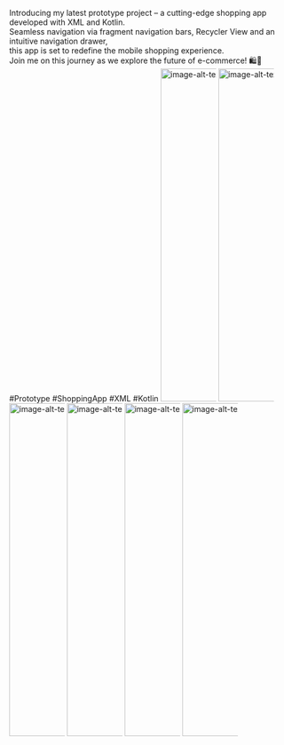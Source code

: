 Introducing my latest prototype project – a cutting-edge shopping app developed with XML and Kotlin.\
Seamless navigation via fragment navigation bars, Recycler View and an intuitive navigation drawer,\
this app is set to redefine the mobile shopping experience. \
Join me on this journey as we explore the future of e-commerce! 🛍️📱#Prototype #ShoppingApp #XML #Kotlin
<img src="https://github.com/shivanshu11092003/Mart_app/assets/148114391/041694ab-60c7-4036-bd0d-2952010396dd" alt="image-alt-text" style="max-width:100px;height:600px;">
<img src="https://github.com/shivanshu11092003/Mart_app/assets/148114391/aaeeb8f2-cb99-4805-9983-e26857f4a1c9" alt="image-alt-text" style="max-width:100px;height:600px;">
<img src="https://github.com/shivanshu11092003/Mart_app/assets/148114391/29172504-8e03-48da-b52e-80acd78d15ff" alt="image-alt-text" style="max-width:100px;height:600px;">
<img src="https://github.com/shivanshu11092003/Mart_app/assets/148114391/fb2a35f3-799a-479d-96cc-5dcdf4f50bba" alt="image-alt-text" style="max-width:100px;height:600px;">
<img src="https://github.com/shivanshu11092003/Mart_app/assets/148114391/59ae3dc1-6adf-4a48-b4a9-9ecf7c47539b" alt="image-alt-text" style="max-width:100px;height:600px;">
<img src="https://github.com/shivanshu11092003/Mart_app/assets/148114391/93aec97c-0b3e-4679-82c6-da7c7432cc0c" alt="image-alt-text" style="max-width:100px;height:600px;">


